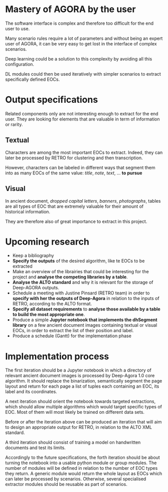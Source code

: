 # Mastery of AGORA by the user

The software interface is complex and therefore too difficult for the end user to use.

Many scenario rules require a lot of parameters and without being an expert user of AGORA, it can be very easy to get lost in the interface of complex scenarios.

Deep learning could be a solution to this complexity by avoiding all this configuration.

DL modules could then be used iteratively with simpler scenarios to extract specifically defined EOCs.


# Output specifications

Related components only are not interesting enough to extract for the end user.
They are looking for elements that are valuable in term of information or rarity.

## Textual

Characters are among the most important EOCs to extract. Indeed, they can later be processed by RETRO for clustering and then transcription.

However, characters can be labeled in different ways that segment them into as many EOCs of the same value: *title*, *note*, *text*, ... **to pursue**


## Visual

In ancient document, *dropped capital letters*, *banners*, *photographs*, tables are all types of EOC that are extremely valuable for their amount of historical information.

They are therefore also of great importance to extract in this project.


# Upcoming research

- Keep a bibliography
- **Specify the outputs** of the desired algorithm, like te EOCs to be extracted
- Make an overview of the librairies that could be interesting for the project and **analyse the competing libraries by a table**.
- **Analyse the ALTO standard** and why it is relevant for the storage of Deep-AGORA outputs.
- Schedule a meeting with Justine Pinsard (RETRO team) in order to **specify with her the outputs of Deep-Agora** in relation to the inputs of RETRO, according to the ALTO format.
- **Specify all dataset requirements** to **analyse those available by a table to build the most appropriate one**.
- Produce a simple **Jupyter notebook that implements the dhSegment library** on a few ancient document images containing textual or visual EOCs, in order to extract the list of their position and label.
- Produce a schedule (Gantt) for the implementation phase


# Implementation process

The first iteration should be a Jupyter notebook in which a directory of relevant ancient document images is processed by Deep-Agora 1.0 core algorithm.
It should replace the binarization, semantically segment the page layout and return for each page a list of tuples each containing an EOC, its label and its coordinates.

A next iteration should orient the notebook towards targeted extractions, which should allow multiple algorithms which would target specific types of EOC.
Most of them will most likely be trained on different data sets.

Before or after the iteration above can be produced an iteration that will aim to design an appropriate output for RETRO, in relation to the ALTO XML standard.

A third iteration should consist of training a model on handwritten documents and test its limits.

Accordingly to the future specifications, the forth iteration should be about turning the notebook into a usable python module or group modules.
The number of modules will be defined in relation to the number of EOC types they return.
A generic module would return the whole layout as EOCs which can later be processed by scenarios.
Otherwise, several specialised extractor modules should be reusable as part of scenarios.

